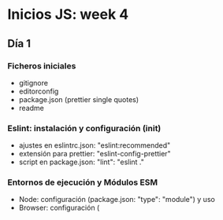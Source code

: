 # Inicios JS: week 4

## Día 1

### Ficheros iniciales

-   gitignore
-   editorconfig
-   package.json (prettier single quotes)
-   readme

### Eslint: instalación y configuración (init)

-   ajustes en eslintrc.json: "eslint:recommended"
-   extensión para prettier: "eslint-config-prettier"
-   script en package.json: "lint": "eslint ."

### Entornos de ejecución y Módulos ESM

-   Node: configuración (package.json: "type": "module") y uso
-   Browser: configuración (<script type="module">) y uso

## Día 2

### Debbuger

### Modelos mentales.

### Elementos básicos del lenguaje

    -   Valores y tipos.
        -   El operador typeof
        -   Discrepancias:
            -   null como object (bug en JS)
            -   funciones como function (object/function)
    -   Sentencias (statements) y expresiones (expresions)
        -   parámetros (variables) y argumentos (expresiones -> valores)
    -   Mutabilidad v. inmutabilidad
        -   Iteraciones de strings (inmutables) y arrays (mutables)
    -   Variables
        -   Esquemas del modelo
            -   Asignación y re-asignación
            -   Lados izquierdo / derecho en la asignación
            -   const y let
        -   Casting.
            -   Casting de primitivos a wrapper objects
            -   Funcionas constructoras Number, String y Boolean
        -   En JS NO todo es un objeto: TODO SE COMPORTA como objeto

## Día 3

### Tipos de valores (I).

#### Objetos

    -   Instancias de objetos. Representación
    -   Propiedades (anticipación del concepto y la representación)
    -   Mutabilidad e inmutabilidad.
    -   Garbage collector

#### Objetos / funciones

    -   Formas de creación. Representación
    -   Dualidad: First Class Objects
    -   Instantiation (Object).
    -   Llamada y ejecución (function)

// Ejercicios: Objetos y funciones
// Descanso

#### Undefined / null

#### Boolean

### Igualdad entre valores

Falta or dar SonarCloud

---
